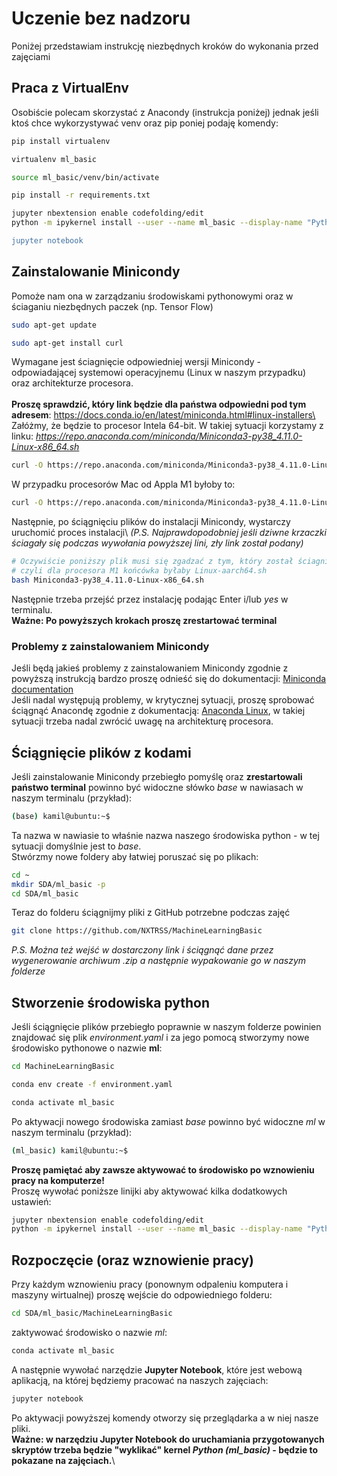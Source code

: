 # Uczenie bez nadzoru

Poniżej przedstawiam instrukcję niezbędnych kroków do wykonania przed zajęciami

## Praca z VirtualEnv
Osobiście polecam skorzystać z Anacondy (instrukcja poniżej) jednak jeśli ktoś chce wykorzystywać venv oraz pip poniej podaję komendy:
```bash
pip install virtualenv

virtualenv ml_basic

source ml_basic/venv/bin/activate

pip install -r requirements.txt

jupyter nbextension enable codefolding/edit
python -m ipykernel install --user --name ml_basic --display-name "Python (ml_basic)”

jupyter notebook
```

## Zainstalowanie Minicondy
Pomoże nam ona w zarządzaniu środowiskami pythonowymi oraz w ściaganiu niezbędnych paczek (np. Tensor Flow)
```bash
sudo apt-get update

sudo apt-get install curl
```
Wymagane jest ściagnięcie odpowiedniej wersji Minicondy -  odpowiadającej systemowi operacyjnemu (Linux w naszym przypadku) oraz architekturze procesora.\
\
**Proszę sprawdzić, który link będzie dla państwa odpowiedni pod tym adresem**: https://docs.conda.io/en/latest/miniconda.html#linux-installers\
Załóżmy, że będzie to procesor Intela 64-bit. W takiej sytuacji korzystamy z linku: *https://repo.anaconda.com/miniconda/Miniconda3-py38_4.11.0-Linux-x86_64.sh*
```bash
curl -O https://repo.anaconda.com/miniconda/Miniconda3-py38_4.11.0-Linux-x86_64.sh
```
W przypadku procesorów Mac od Appla M1 byłoby to:
```bash
curl -O https://repo.anaconda.com/miniconda/Miniconda3-py38_4.11.0-Linux-aarch64.sh
```
Następnie, po ściągnięciu plików do instalacji Minicondy, wystarczy uruchomić proces instalacji\ *(P.S. Najprawdopodobniej jeśli dziwne krzaczki ściagały się podczas wywołania powyższej lini, zły link został podany)*
```bash
# Oczywiście poniższy plik musi się zgadzać z tym, który został ściagnięty
# czyli dla procesora M1 końcówka byłaby Linux-aarch64.sh
bash Miniconda3-py38_4.11.0-Linux-x86_64.sh
```
Następnie trzeba przejść przez instalację podając Enter i/lub *yes* w terminalu.\
**Ważne: Po powyższych krokach proszę zrestartować terminal**

### Problemy z zainstalowaniem Minicondy
Jeśli będą jakieś problemy z zainstalowaniem Minicondy zgodnie z powyższą instrukcją bardzo proszę odnieść się do dokumentacji: [Miniconda documentation](https://docs.conda.io/en/latest/miniconda.html#miniconda)\
Jeśli nadal występują problemy, w krytycznej sytuacji, proszę sprobować ściągnąć Anacondę zgodnie z dokumentacją: [Anaconda Linux](https://docs.anaconda.com/anaconda/install/linux/), w takiej sytuacji trzeba nadal zwrócić uwagę na architekturę procesora.
## Ściągnięcie plików z kodami
Jeśli zainstalowanie Minicondy przebiegło pomyślę oraz **zrestartowali państwo terminal** powinno być widoczne słówko *base* w nawiasach w naszym terminalu (przykład):
```bash
(base) kamil@ubuntu:~$
```
Ta nazwa w nawiasie to właśnie nazwa naszego środowiska python - w tej sytuacji domyślnie jest to *base*.\
Stwórzmy nowe foldery aby łatwiej poruszać się po plikach:
```bash
cd ~
mkdir SDA/ml_basic -p
cd SDA/ml_basic
```
Teraz do folderu ściągnijmy pliki z GitHub potrzebne podczas zajęć
```bash
git clone https://github.com/NXTRSS/MachineLearningBasic
```
*P.S. Można też wejść w dostarczony link i ściągnąć dane przez wygenerowanie archiwum .zip a następnie wypakowanie go w naszym folderze*
## Stworzenie środowiska python
Jeśli ściągnięcie plików przebiegło poprawnie w naszym folderze powinien znajdować się plik *environment.yaml* i za jego pomocą stworzymy nowe środowisko pythonowe o nazwie **ml**:
```bash
cd MachineLearningBasic

conda env create -f environment.yaml

conda activate ml_basic
```
Po aktywacji nowego środowiska zamiast *base* powinno być widoczne *ml* w naszym terminalu (przykład):
```bash
(ml_basic) kamil@ubuntu:~$
```
**Proszę pamiętać aby zawsze aktywować to środowisko po wznowieniu pracy na komputerze!**\
Proszę wywołać poniższe linijki aby aktywować kilka dodatkowych ustawień:
```bash
jupyter nbextension enable codefolding/edit
python -m ipykernel install --user --name ml_basic --display-name "Python (ml_basic)”
```
## Rozpoczęcie (oraz wznowienie pracy)
Przy każdym wznowieniu pracy (ponownym odpaleniu komputera i maszyny wirtualnej) proszę wejście do odpowiedniego folderu:
```bash
cd SDA/ml_basic/MachineLearningBasic
```
 zaktywować środowisko o nazwie *ml*:
```bash
conda activate ml_basic
```
A następnie wywołać narzędzie **Jupyter Notebook**, które jest webową aplikacją, na której będziemy pracować na naszych zajęciach:
```bash
jupyter notebook
```
Po aktywacji powyższej komendy otworzy się przeglądarka a w niej nasze pliki.\
**Ważne: w narzędziu Jupyter Notebook do uruchamiania przygotowanych skryptów trzeba będzie "wyklikać" kernel *Python (ml_basic)* - będzie to pokazane na zajęciach.**\

